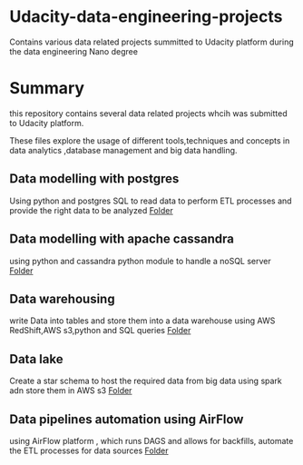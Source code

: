 # Udacity-data-engineering-projects
Contains various data related projects summitted to Udacity platform during the data engineering Nano degree 
# Summary 
this repository contains several data related projects whcih was submitted to Udacity platform.

These files explore the usage of different tools,techniques and concepts in data analytics ,database management and big data handling. 

## Data modelling with postgres

Using python and postgres SQL to read data to perform   ETL processes and provide the right data to be analyzed
[Folder](https://github.com/GasserEmad11/Udacity-data-engineering-projects/tree/main/modeling%20with%20postgres)

## Data modelling with apache cassandra 

using python and cassandra python module to handle a noSQL server 
[Folder](https://github.com/GasserEmad11/Udacity-data-engineering-projects/tree/main/modeling%20with%20cassandra)

## Data warehousing 

write Data into tables and store them into a data warehouse using AWS RedShift,AWS s3,python and SQL queries
[Folder](https://github.com/GasserEmad11/Udacity-data-engineering-projects/blob/main/data%20warehousing%20project)

## Data lake

Create a star schema to host the required data from big data using spark adn store them in AWS s3
[Folder](https://github.com/GasserEmad11/Udacity-data-engineering-projects/tree/main/udacity%20data%20lake%20project)

## Data pipelines automation using AirFlow

using AirFlow platform , which runs DAGS and allows for backfills, automate the ETL processes for data sources 
[Folder](https://github.com/GasserEmad11/Udacity-data-engineering-projects/tree/main/Data%20pipelines%20automation%20using%20Airflow)




